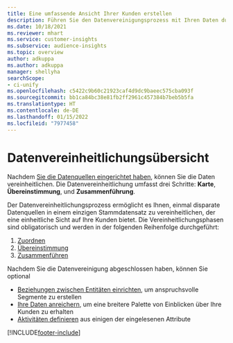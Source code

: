 ```yaml
---
title: Eine umfassende Ansicht Ihrer Kunden erstellen
description: Führen Sie den Datenvereinigungsprozess mit Ihren Daten durch, um einen einzigen Master DataSet von Kundenprofilen zu erstellen.
ms.date: 10/18/2021
ms.reviewer: mhart
ms.service: customer-insights
ms.subservice: audience-insights
ms.topic: overview
author: adkuppa
ms.author: adkuppa
manager: shellyha
searchScope:
- ci-unify
ms.openlocfilehash: c5422c9b60c21923caf4d9dc9baeec575cba093f
ms.sourcegitcommit: bb1ca84bc38e81fb2ff2961c457384b7beb5b5fa
ms.translationtype: HT
ms.contentlocale: de-DE
ms.lasthandoff: 01/15/2022
ms.locfileid: "7977458"
---
```

# <a name="data-unification-overview"></a>Datenvereinheitlichungsübersicht

Nachdem [Sie die Datenquellen eingerichtet haben](data-sources.md), können Sie die Daten vereinheitlichen. Die Datenvereinheitlichung umfasst drei Schritte: **Karte**, **Übereinstimmung**, und **Zusammenführung**.

Der Datenvereinheitlichungsprozess ermöglicht es Ihnen, einmal disparate Datenquellen in einem einzigen Stammdatensatz zu vereinheitlichen, der eine einheitliche Sicht auf Ihre Kunden bietet. Die Vereinheitlichungsphasen sind obligatorisch und werden in der folgenden Reihenfolge durchgeführt:

1. [Zuordnen](map-entities.md)
2. [Übereinstimmung](match-entities.md)
3. [Zusammenführen](merge-entities.md)

Nachdem Sie die Datenvereinigung abgeschlossen haben, können Sie optional

- [Beziehungen zwischen Entitäten einrichten](relationships.md), um anspruchsvolle Segmente zu erstellen
- [Ihre Daten anreichern](enrichment-hub.md), um eine breitere Palette von Einblicken über Ihre Kunden zu erhalten
- [Aktivitäten definieren](activities.md) aus einigen der eingelesenen Attribute


[!INCLUDE[footer-include](../includes/footer-banner.md)]